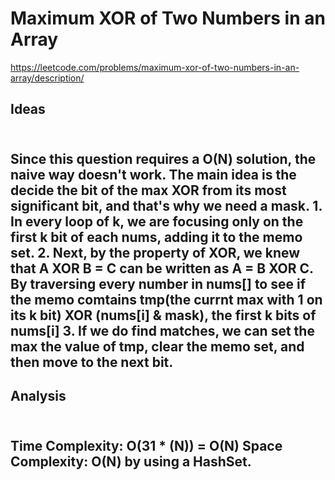 # Maximum XOR of Two Numbers in an Array

https://leetcode.com/problems/maximum-xor-of-two-numbers-in-an-array/description/ <br>
  
  <h2>Ideas<h2><br>
  Since this question requires a O(N) solution, the naive way doesn't work.  
  The main idea is the decide the bit of the max XOR from its most significant bit, and that's why we need a mask.  
  1. In every loop of k, we are focusing only on the first k bit of each nums, adding it to the memo set.  
  2. Next, by the property of XOR, we knew that A XOR B = C can be written as A = B XOR C.
  By traversing every number in nums[] to see if the memo comtains tmp(the currnt max with 1 on its k bit) XOR (nums[i] & mask), the first k bits of nums[i]  
  3. If we do find matches, we can set the max the value of tmp, clear the memo set, and then move to the next bit.  
  
  <h2>Analysis<h2><br>
  Time Complexity: O(31 * (N)) = O(N)
  Space Complexity: O(N) by using a HashSet.
  